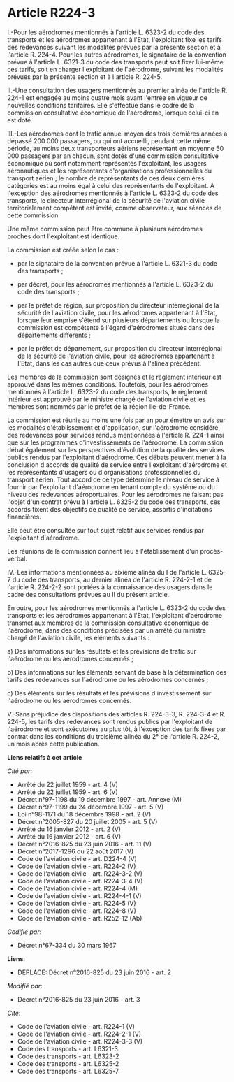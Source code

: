 # Article R224-3

I.-Pour les aérodromes mentionnés à l'article L. 6323-2 du code des transports et les aérodromes appartenant à l'Etat,
l'exploitant fixe les tarifs des redevances suivant les modalités prévues par la présente section et à l'article R. 224-4.
Pour les autres aérodromes, le signataire de la convention prévue à l'article L. 6321-3 du code des transports peut soit
fixer lui-même ces tarifs, soit en charger l'exploitant de l'aérodrome, suivant les modalités prévues par la présente section
et à l'article R. 224-5. 

II.-Une consultation des usagers mentionnés au premier alinéa de l'article R. 224-1 est engagée au moins quatre mois avant
l'entrée en vigueur de nouvelles conditions tarifaires. Elle s'effectue dans le cadre de la commission consultative
économique de l'aérodrome, lorsque celui-ci en est doté. 

III.-Les aérodromes dont le trafic annuel moyen des trois dernières années a dépassé 200 000 passagers, ou qui ont accueilli,
pendant cette même période, au moins deux transporteurs aériens représentant en moyenne 50 000 passagers par an chacun, sont
dotés d'une commission consultative économique où sont notamment représentés l'exploitant, les usagers aéronautiques et les
représentants d'organisations professionnelles du transport aérien ; le nombre de représentants de ces deux dernières
catégories est au moins égal à celui des représentants de l'exploitant. A l'exception des aérodromes mentionnés à l'article
L. 6323-2 du code des transports, le directeur interrégional de la sécurité de l'aviation civile territorialement compétent
est invité, comme observateur, aux séances de cette commission. 

Une même commission peut être commune à plusieurs aérodromes proches dont l'exploitant est identique. 

La commission est créée selon le cas :

- par le signataire de la convention prévue à l'article L. 6321-3 du code des transports ;

- par décret, pour les aérodromes mentionnés à l'article L. 6323-2 du code des transports ;

- par le préfet de région, sur proposition du directeur interrégional de la sécurité de l'aviation civile, pour les
aérodromes appartenant à l'Etat, lorsque leur emprise s'étend sur plusieurs départements ou lorsque la commission est
compétente à l'égard d'aérodromes situés dans des départements différents ;

- par le préfet de département, sur proposition du directeur interrégional de la sécurité de l'aviation civile, pour les
aérodromes appartenant à l'Etat, dans les cas autres que ceux prévus à l'alinéa précédent. 

Les membres de la commission sont désignés et le règlement intérieur est approuvé dans les mêmes conditions. Toutefois, pour
les aérodromes mentionnés à l'article L. 6323-2 du code des transports, le règlement intérieur est approuvé par le ministre
chargé de l'aviation civile et les membres sont nommés par le préfet de la région Ile-de-France. 

La commission est réunie au moins une fois par an pour émettre un avis sur les modalités d'établissement et d'application,
sur l'aérodrome considéré, des redevances pour services rendus mentionnées à l'article R. 224-1 ainsi que sur les programmes
d'investissements de l'aérodrome. La commission débat également sur les perspectives d'évolution de la qualité des services
publics rendus par l'exploitant d'aérodrome. Ces débats peuvent mener à la conclusion d'accords de qualité de service entre
l'exploitant d'aérodrome et les représentants d'usagers ou d'organisations professionnelles du transport aérien. Tout accord
de ce type détermine le niveau de service à fournir par l'exploitant d'aérodrome en tenant compte du système ou du niveau des
redevances aéroportuaires. Pour les aérodromes ne faisant pas l'objet d'un contrat prévu à l'article L. 6325-2 du code des
transports, ces accords fixent des objectifs de qualité de service, assortis d'incitations financières. 

Elle peut être consultée sur tout sujet relatif aux services rendus par l'exploitant d'aérodrome. 

Les réunions de la commission donnent lieu à l'établissement d'un procès-verbal. 

IV.-Les informations mentionnées au sixième alinéa du I de l'article L. 6325-7 du code des transports, au dernier alinéa de
l'article R. 224-2-1 et de l'article R. 224-2-2 sont portées à la connaissance des usagers dans le cadre des consultations
prévues au II du présent article. 

En outre, pour les aérodromes mentionnés à l'article L. 6323-2 du code des transports et les aérodromes appartenant à l'Etat,
l'exploitant d'aérodrome transmet aux membres de la commission consultative économique de l'aérodrome, dans des conditions
précisées par un arrêté du ministre chargé de l'aviation civile, les éléments suivants : 

a) Des informations sur les résultats et les prévisions de trafic sur l'aérodrome ou les aérodromes concernés ; 

b) Des informations sur les éléments servant de base à la détermination des tarifs des redevances sur l'aérodrome ou les
aérodromes concernés ; 

c) Des éléments sur les résultats et les prévisions d'investissement sur l'aérodrome ou les aérodromes concernés. 

V.-Sans préjudice des dispositions des articles R. 224-3-3, R. 224-3-4 et R. 224-5, les tarifs des redevances sont rendus
publics par l'exploitant de l'aérodrome et sont exécutoires au plus tôt, à l'exception des tarifs fixés par contrat dans les
conditions du troisième alinéa du 2° de l'article R. 224-2, un mois après cette publication.

**Liens relatifs à cet article**

_Cité par_:

  - Arrêté du 22 juillet 1959 - art. 4 (V)
  - Arrêté du 22 juillet 1959 - art. 6 (V)
  - Décret n°97-1198 du 19 décembre 1997 - art. Annexe (M)
  - Décret n°97-1199 du 24 décembre 1997 - art. 5 (V)
  - Loi n°98-1171 du 18 décembre 1998 - art. 2 (V)
  - Décret n°2005-827 du 20 juillet 2005 - art. 5 (V)
  - Arrêté du 16 janvier 2012 - art. 2 (V)
  - Arrêté du 16 janvier 2012 - art. 6 (V)
  - Décret n°2016-825 du 23 juin 2016 - art. 11 (V)
  - Décret n°2017-1296 du 22 août 2017 (V)
  - Code de l'aviation civile - art. D224-4 (V)
  - Code de l'aviation civile - art. R224-2 (V)
  - Code de l'aviation civile - art. R224-3-2 (V)
  - Code de l'aviation civile - art. R224-3-4 (V)
  - Code de l'aviation civile - art. R224-4 (M)
  - Code de l'aviation civile - art. R224-4-1 (V)
  - Code de l'aviation civile - art. R224-5 (V)
  - Code de l'aviation civile - art. R224-8 (V)
  - Code de l'aviation civile - art. R252-12 (Ab)

_Codifié par_:

  - Décret n°67-334 du 30 mars 1967

**Liens**:

  - DEPLACE: Décret n°2016-825 du 23 juin 2016 - art. 2

_Modifié par_:

  - Décret n°2016-825 du 23 juin 2016 - art. 3

_Cite_:

  - Code de l'aviation civile - art. R224-1 (V)
  - Code de l'aviation civile - art. R224-2-1 (V)
  - Code de l'aviation civile - art. R224-3-3 (V)
  - Code des transports - art. L6321-3
  - Code des transports - art. L6323-2
  - Code des transports - art. L6325-2
  - Code des transports - art. L6325-7
